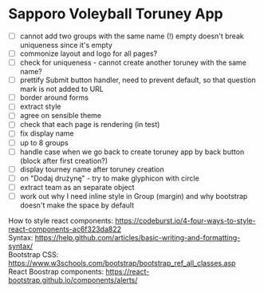 # Sapporo Voleyball Toruney App
- [ ] cannot add two groups with the same name (!) empty doesn't break uniqueness since it's empty
- [ ] commonize layout and logo for all pages?
- [ ] check for uniqueness - cannot create another toruney with the same name?
- [ ] prettify Submit button handler, need to prevent default, so that question mark is not added to URL
- [ ] border around forms
- [ ] extract style
- [ ] agree on sensible theme
- [ ] check that each page is rendering (in test)
- [ ] fix display name
- [ ] up to 8 groups
- [ ] handle case when we go back to create toruney app by back button (block after first creation?)
- [ ] display tourney name after toruney creation
- [ ] on "Dodaj drużynę" - try to make glyphicon with circle
- [ ] extract team as an separate object
- [ ] work out why I need inline style in Group (margin) and why bootstrap doesn't make the space by default

How to style react components: https://codeburst.io/4-four-ways-to-style-react-components-ac6f323da822<br/>
Syntax: https://help.github.com/articles/basic-writing-and-formatting-syntax/<br/>
Bootstrap CSS: https://www.w3schools.com/bootstrap/bootstrap_ref_all_classes.asp<br/>
React Boostrap components: https://react-bootstrap.github.io/components/alerts/<br/>